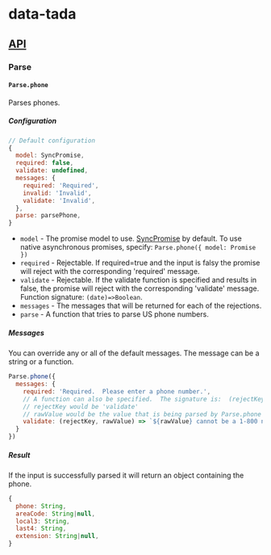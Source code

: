 # data-tada

## [API](api.md)

### Parse

#### `Parse.phone`

Parses phones.

##### Configuration
```js
// Default configuration
{
  model: SyncPromise,
  required: false,
  validate: undefined,
  messages: {
    required: 'Required',
    invalid: 'Invalid',
    validate: 'Invalid',
  },
  parse: parsePhone,
}
```

- `model` - The promise model to use.  [SyncPromise](api.sync-promise.md) by default.  To use native asynchronous promises, specify: `Parse.phone({ model: Promise })`
- `required` - Rejectable.  If required=true and the input is falsy the promise will reject with the corresponding 'required' message.
- `validate` - Rejectable.  If the validate function is specified and results in false, the promise will reject with the corresponding 'validate' message.  Function signature: `(date)=>Boolean`.
- `messages` - The messages that will be returned for each of the rejections.
- `parse` - A function that tries to parse US phone numbers.

##### Messages
You can override any or all of the default messages.  The message can be a string or a function.
```js
Parse.phone({
  messages: {
    required: 'Required.  Please enter a phone number.',
    // A function can also be specified.  The signature is:  (rejectKey, rawValue) => Any
    // rejectKey would be 'validate'
    // rawValue would be the value that is being parsed by Parse.phone
    validate: (rejectKey, rawValue) => `${rawValue} cannot be a 1-800 number.`
  }
})
```

##### Result
If the input is successfully parsed it will return an object containing the phone.
```js
{
  phone: String,
  areaCode: String|null,
  local3: String,
  last4: String,
  extension: String|null,
}
```
